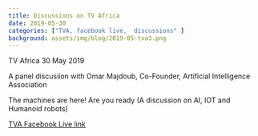 ```yaml
---
title: Discussions on TV Africa
date: 2019-05-30
categories: ["TVA, facebook live,  discussions" ]
background: assets/img/blog/2019-05-tva3.png
---
```



TV Africa
30 May 2019

A panel discusiion with Omar Majdoub, Co-Founder, Artificial Intelligence Association


The machines are here! Are you ready
(A discussion on AI, IOT and Humanoid robots)

[TVA Facebook Live link](https://www.facebook.com/techvoiceafrica/videos/331521870819789/)

